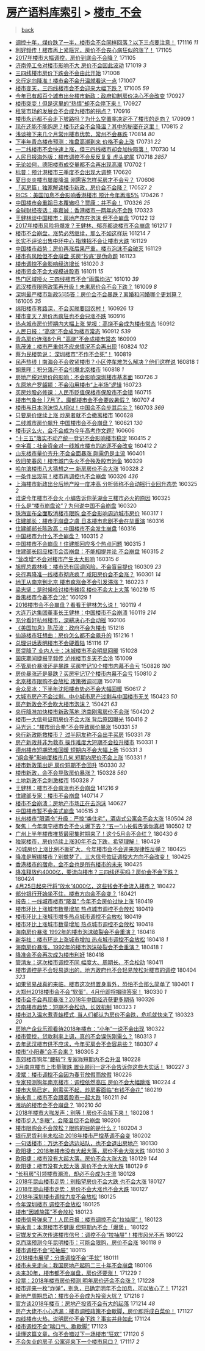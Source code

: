 [房产语料库索引](../../README.md)  > [楼市_不会](楼市_不会.md)
====
> [back](../README.md)

- [调控十年，煤价跌了一半，楼市会不会同样回落？以下三点要注意！](http://jkwz.applinzi.com/ittc/7036609981032432657.html#%E8%B0%83%E6%8E%A7%E5%8D%81%E5%B9%B4%EF%BC%8C%E7%85%A4%E4%BB%B7%E8%B7%8C%E4%BA%86%E4%B8%80%E5%8D%8A%EF%BC%8C%E6%A5%BC%E5%B8%82%E4%BC%9A%E4%B8%8D%E4%BC%9A%E5%90%8C%E6%A0%B7%E5%9B%9E%E8%90%BD%EF%BC%9F%E4%BB%A5%E4%B8%8B%E4%B8%89%E7%82%B9%E8%A6%81%E6%B3%A8%E6%84%8F%EF%BC%81) 171116 *11* 
- [利好频传！楼市再上紧箍咒，房价不会丧心病狂似的涨了！](http://jkwz.applinzi.com/ittc/7032458366675321872.html#%E5%88%A9%E5%A5%BD%E9%A2%91%E4%BC%A0%EF%BC%81%E6%A5%BC%E5%B8%82%E5%86%8D%E4%B8%8A%E7%B4%A7%E7%AE%8D%E5%92%92%EF%BC%8C%E6%88%BF%E4%BB%B7%E4%B8%8D%E4%BC%9A%E4%B8%A7%E5%BF%83%E7%97%85%E7%8B%82%E4%BC%BC%E7%9A%84%E6%B6%A8%E4%BA%86%EF%BC%81) 171105  
- [2017年楼市大幅调控，房价到底会不会降？](http://jkwz.applinzi.com/ittc/7032457540762338320.html#2017%E5%B9%B4%E6%A5%BC%E5%B8%82%E5%A4%A7%E5%B9%85%E8%B0%83%E6%8E%A7%EF%BC%8C%E6%88%BF%E4%BB%B7%E5%88%B0%E5%BA%95%E4%BC%9A%E4%B8%8D%E4%BC%9A%E9%99%8D%EF%BC%9F) 171105  
- [济南停工令对楼市影响不大 房价不会因此波动](http://jkwz.applinzi.com/ittc/7026075237119165456.html#%E6%B5%8E%E5%8D%97%E5%81%9C%E5%B7%A5%E4%BB%A4%E5%AF%B9%E6%A5%BC%E5%B8%82%E5%BD%B1%E5%93%8D%E4%B8%8D%E5%A4%A7+%E6%88%BF%E4%BB%B7%E4%B8%8D%E4%BC%9A%E5%9B%A0%E6%AD%A4%E6%B3%A2%E5%8A%A8) 171019 *3* 
- [三四线楼市房价下跌会不会由此开始](http://jkwz.applinzi.com/ittc/7022166084743070736.html#%E4%B8%89%E5%9B%9B%E7%BA%BF%E6%A5%BC%E5%B8%82%E6%88%BF%E4%BB%B7%E4%B8%8B%E8%B7%8C%E4%BC%9A%E4%B8%8D%E4%BC%9A%E7%94%B1%E6%AD%A4%E5%BC%80%E5%A7%8B) 171008  
- [央行定向降准！楼市会不会升温就看这一点](http://jkwz.applinzi.com/ittc/7021733060993877009.html#%E5%A4%AE%E8%A1%8C%E5%AE%9A%E5%90%91%E9%99%8D%E5%87%86%EF%BC%81%E6%A5%BC%E5%B8%82%E4%BC%9A%E4%B8%8D%E4%BC%9A%E5%8D%87%E6%B8%A9%E5%B0%B1%E7%9C%8B%E8%BF%99%E4%B8%80%E7%82%B9) 171007  
- [楼市变天，三四线楼市会不会迎来大幅下跌？](http://jkwz.applinzi.com/ittc/7020998494398186512.html#%E6%A5%BC%E5%B8%82%E5%8F%98%E5%A4%A9%EF%BC%8C%E4%B8%89%E5%9B%9B%E7%BA%BF%E6%A5%BC%E5%B8%82%E4%BC%9A%E4%B8%8D%E4%BC%9A%E8%BF%8E%E6%9D%A5%E5%A4%A7%E5%B9%85%E4%B8%8B%E8%B7%8C%EF%BC%9F) 171005 *59* 
- [今年已有超百个城市出台楼市新政：政府抑制房价决心不会改变](http://jkwz.applinzi.com/ittc/7017923640786682897.html#%E4%BB%8A%E5%B9%B4%E5%B7%B2%E6%9C%89%E8%B6%85%E7%99%BE%E4%B8%AA%E5%9F%8E%E5%B8%82%E5%87%BA%E5%8F%B0%E6%A5%BC%E5%B8%82%E6%96%B0%E6%94%BF%EF%BC%9A%E6%94%BF%E5%BA%9C%E6%8A%91%E5%88%B6%E6%88%BF%E4%BB%B7%E5%86%B3%E5%BF%83%E4%B8%8D%E4%BC%9A%E6%94%B9%E5%8F%98) 170927  
- [楼市突变！但是这里的“热情”却不会停下来！](http://jkwz.applinzi.com/ittc/7017903776957203473.html#%E6%A5%BC%E5%B8%82%E7%AA%81%E5%8F%98%EF%BC%81%E4%BD%86%E6%98%AF%E8%BF%99%E9%87%8C%E7%9A%84%E2%80%9C%E7%83%AD%E6%83%85%E2%80%9D%E5%8D%B4%E4%B8%8D%E4%BC%9A%E5%81%9C%E4%B8%8B%E6%9D%A5%EF%BC%81) 170927  
- [租赁市场的发展会不会成为楼市的拐点？](http://jkwz.applinzi.com/ittc/7013921341298967569.html#%E7%A7%9F%E8%B5%81%E5%B8%82%E5%9C%BA%E7%9A%84%E5%8F%91%E5%B1%95%E4%BC%9A%E4%B8%8D%E4%BC%9A%E6%88%90%E4%B8%BA%E6%A5%BC%E5%B8%82%E7%9A%84%E6%8B%90%E7%82%B9%EF%BC%9F) 170916  
- [楼市永远都不会走下坡路吗？为什么空置率决定不了楼市的走向？](http://jkwz.applinzi.com/ittc/7011210415013626897.html#%E6%A5%BC%E5%B8%82%E6%B0%B8%E8%BF%9C%E9%83%BD%E4%B8%8D%E4%BC%9A%E8%B5%B0%E4%B8%8B%E5%9D%A1%E8%B7%AF%E5%90%97%EF%BC%9F%E4%B8%BA%E4%BB%80%E4%B9%88%E7%A9%BA%E7%BD%AE%E7%8E%87%E5%86%B3%E5%AE%9A%E4%B8%8D%E4%BA%86%E6%A5%BC%E5%B8%82%E7%9A%84%E8%B5%B0%E5%90%91%EF%BC%9F) 170909 *1* 
- [现在还能不能购房？楼市还会不会降温？其中的秘密在这里！](http://jkwz.applinzi.com/ittc/7001990956134695952.html#%E7%8E%B0%E5%9C%A8%E8%BF%98%E8%83%BD%E4%B8%8D%E8%83%BD%E8%B4%AD%E6%88%BF%EF%BC%9F%E6%A5%BC%E5%B8%82%E8%BF%98%E4%BC%9A%E4%B8%8D%E4%BC%9A%E9%99%8D%E6%B8%A9%EF%BC%9F%E5%85%B6%E4%B8%AD%E7%9A%84%E7%A7%98%E5%AF%86%E5%9C%A8%E8%BF%99%E9%87%8C%EF%BC%81) 170815 *2* 
- [浅谈接下来几个月常州楼市优势，常州不会暴跌](http://jkwz.applinzi.com/ittc/7001696049557931025.html#%E6%B5%85%E8%B0%88%E6%8E%A5%E4%B8%8B%E6%9D%A5%E5%87%A0%E4%B8%AA%E6%9C%88%E5%B8%B8%E5%B7%9E%E6%A5%BC%E5%B8%82%E4%BC%98%E5%8A%BF%EF%BC%8C%E5%B8%B8%E5%B7%9E%E4%B8%8D%E4%BC%9A%E6%9A%B4%E8%B7%8C) 170814 *80* 
- [下半年青岛楼市预测：推盘高潮到来 价格不会上涨](http://jkwz.applinzi.com/ittc/6996494103632938001.html#%E4%B8%8B%E5%8D%8A%E5%B9%B4%E9%9D%92%E5%B2%9B%E6%A5%BC%E5%B8%82%E9%A2%84%E6%B5%8B%EF%BC%9A%E6%8E%A8%E7%9B%98%E9%AB%98%E6%BD%AE%E5%88%B0%E6%9D%A5+%E4%BB%B7%E6%A0%BC%E4%B8%8D%E4%BC%9A%E4%B8%8A%E6%B6%A8) 170731 *22* 
- [一二线楼市不会快速上涨，但三四线楼市却会加快陨落！](http://jkwz.applinzi.com/ittc/6996126133668807696.html#%E4%B8%80%E4%BA%8C%E7%BA%BF%E6%A5%BC%E5%B8%82%E4%B8%8D%E4%BC%9A%E5%BF%AB%E9%80%9F%E4%B8%8A%E6%B6%A8%EF%BC%8C%E4%BD%86%E4%B8%89%E5%9B%9B%E7%BA%BF%E6%A5%BC%E5%B8%82%E5%8D%B4%E4%BC%9A%E5%8A%A0%E5%BF%AB%E9%99%A8%E8%90%BD%EF%BC%81) 170730 *14* 
- [人民日报海外版：楼市调控不会反反复复 虎头蛇尾](http://jkwz.applinzi.com/ittc/6991535719645185040.html#%E4%BA%BA%E6%B0%91%E6%97%A5%E6%8A%A5%E6%B5%B7%E5%A4%96%E7%89%88%EF%BC%9A%E6%A5%BC%E5%B8%82%E8%B0%83%E6%8E%A7%E4%B8%8D%E4%BC%9A%E5%8F%8D%E5%8F%8D%E5%A4%8D%E5%A4%8D+%E8%99%8E%E5%A4%B4%E8%9B%87%E5%B0%BE) 170718 *2857* 
- [无论如何，德阳楼市成交量都不会再出现高潮](http://jkwz.applinzi.com/ittc/6985388728959632388.html#%E6%97%A0%E8%AE%BA%E5%A6%82%E4%BD%95%EF%BC%8C%E5%BE%B7%E9%98%B3%E6%A5%BC%E5%B8%82%E6%88%90%E4%BA%A4%E9%87%8F%E9%83%BD%E4%B8%8D%E4%BC%9A%E5%86%8D%E5%87%BA%E7%8E%B0%E9%AB%98%E6%BD%AE) 170702 *1* 
- [标普：预计港楼市三季度不会出现大调整](http://jkwz.applinzi.com/ittc/6981243055758640132.html#%E6%A0%87%E6%99%AE%EF%BC%9A%E9%A2%84%E8%AE%A1%E6%B8%AF%E6%A5%BC%E5%B8%82%E4%B8%89%E5%AD%A3%E5%BA%A6%E4%B8%8D%E4%BC%9A%E5%87%BA%E7%8E%B0%E5%A4%A7%E8%B0%83%E6%95%B4) 170620  
- [夏日炎炎楼市屡屡降温 刚需客怎样买房才不会亏？](http://jkwz.applinzi.com/ittc/6976087669598585861.html#%E5%A4%8F%E6%97%A5%E7%82%8E%E7%82%8E%E6%A5%BC%E5%B8%82%E5%B1%A1%E5%B1%A1%E9%99%8D%E6%B8%A9+%E5%88%9A%E9%9C%80%E5%AE%A2%E6%80%8E%E6%A0%B7%E4%B9%B0%E6%88%BF%E6%89%8D%E4%B8%8D%E4%BC%9A%E4%BA%8F%EF%BC%9F) 170606  
- [「买房篇」独家解读楼市新政，房价会不会降？](http://jkwz.applinzi.com/ittc/6972464397992592389.html#%E3%80%8C%E4%B9%B0%E6%88%BF%E7%AF%87%E3%80%8D%E7%8B%AC%E5%AE%B6%E8%A7%A3%E8%AF%BB%E6%A5%BC%E5%B8%82%E6%96%B0%E6%94%BF%EF%BC%8C%E6%88%BF%E4%BB%B7%E4%BC%9A%E4%B8%8D%E4%BC%9A%E9%99%8D%EF%BC%9F) 170527 *2* 
- [RICS：美国加息不会影响香港楼市 预计今年再涨5%](http://jkwz.applinzi.com/ittc/6960882352761865221.html#RICS%EF%BC%9A%E7%BE%8E%E5%9B%BD%E5%8A%A0%E6%81%AF%E4%B8%8D%E4%BC%9A%E5%BD%B1%E5%93%8D%E9%A6%99%E6%B8%AF%E6%A5%BC%E5%B8%82+%E9%A2%84%E8%AE%A1%E4%BB%8A%E5%B9%B4%E5%86%8D%E6%B6%A85%25) 170426 *1* 
- [中国楼市会重蹈日本覆辙吗？贾康：并不会！](http://jkwz.applinzi.com/ittc/6949369830477136901.html#%E4%B8%AD%E5%9B%BD%E6%A5%BC%E5%B8%82%E4%BC%9A%E9%87%8D%E8%B9%88%E6%97%A5%E6%9C%AC%E8%A6%86%E8%BE%99%E5%90%97%EF%BC%9F%E8%B4%BE%E5%BA%B7%EF%BC%9A%E5%B9%B6%E4%B8%8D%E4%BC%9A%EF%BC%81) 170326 *25* 
- [全球财经夜话：李嘉诚：香港楼市一两年内不会跌](http://jkwz.applinzi.com/ittc/6948281699002745861.html#%E5%85%A8%E7%90%83%E8%B4%A2%E7%BB%8F%E5%A4%9C%E8%AF%9D%EF%BC%9A%E6%9D%8E%E5%98%89%E8%AF%9A%EF%BC%9A%E9%A6%99%E6%B8%AF%E6%A5%BC%E5%B8%82%E4%B8%80%E4%B8%A4%E5%B9%B4%E5%86%85%E4%B8%8D%E4%BC%9A%E8%B7%8C) 170323  
- [王健林谈中国楼市：房地产存在泡沫 但不会崩盘](http://jkwz.applinzi.com/ittc/6925892450848867333.html#%E7%8E%8B%E5%81%A5%E6%9E%97%E8%B0%88%E4%B8%AD%E5%9B%BD%E6%A5%BC%E5%B8%82%EF%BC%9A%E6%88%BF%E5%9C%B0%E4%BA%A7%E5%AD%98%E5%9C%A8%E6%B3%A1%E6%B2%AB+%E4%BD%86%E4%B8%8D%E4%BC%9A%E5%B4%A9%E7%9B%98) 170122 *13* 
- [2017年楼市风险将爆发？王健林、郁亮都说楼市不会崩盘](http://jkwz.applinzi.com/ittc/6912353003264017413.html#2017%E5%B9%B4%E6%A5%BC%E5%B8%82%E9%A3%8E%E9%99%A9%E5%B0%86%E7%88%86%E5%8F%91%EF%BC%9F%E7%8E%8B%E5%81%A5%E6%9E%97%E3%80%81%E9%83%81%E4%BA%AE%E9%83%BD%E8%AF%B4%E6%A5%BC%E5%B8%82%E4%B8%8D%E4%BC%9A%E5%B4%A9%E7%9B%98) 161217 *1* 
- [楼市不会崩盘，涨势必然继续，那么不如这样玩](http://jkwz.applinzi.com/ittc/6911631022348567556.html#%E6%A5%BC%E5%B8%82%E4%B8%8D%E4%BC%9A%E5%B4%A9%E7%9B%98%EF%BC%8C%E6%B6%A8%E5%8A%BF%E5%BF%85%E7%84%B6%E7%BB%A7%E7%BB%AD%EF%BC%8C%E9%82%A3%E4%B9%88%E4%B8%8D%E5%A6%82%E8%BF%99%E6%A0%B7%E7%8E%A9) 161214 *7* 
- [长实不评论出售中环中心 指辣招不会让楼市大跌](http://jkwz.applinzi.com/ittc/6905956928798065669.html#%E9%95%BF%E5%AE%9E%E4%B8%8D%E8%AF%84%E8%AE%BA%E5%87%BA%E5%94%AE%E4%B8%AD%E7%8E%AF%E4%B8%AD%E5%BF%83+%E6%8C%87%E8%BE%A3%E6%8B%9B%E4%B8%8D%E4%BC%9A%E8%AE%A9%E6%A5%BC%E5%B8%82%E5%A4%A7%E8%B7%8C) 161129  
- [中国楼市趋势：房价再涨后果严重，楼市泡沫不会破灭](http://jkwz.applinzi.com/ittc/6905843589837227013.html#%E4%B8%AD%E5%9B%BD%E6%A5%BC%E5%B8%82%E8%B6%8B%E5%8A%BF%EF%BC%9A%E6%88%BF%E4%BB%B7%E5%86%8D%E6%B6%A8%E5%90%8E%E6%9E%9C%E4%B8%A5%E9%87%8D%EF%BC%8C%E6%A5%BC%E5%B8%82%E6%B3%A1%E6%B2%AB%E4%B8%8D%E4%BC%9A%E7%A0%B4%E7%81%AD) 161129  
- [楼市有风险但不会崩盘 买房“抄底”是伪命题](http://jkwz.applinzi.com/ittc/6903611371844797444.html#%E6%A5%BC%E5%B8%82%E6%9C%89%E9%A3%8E%E9%99%A9%E4%BD%86%E4%B8%8D%E4%BC%9A%E5%B4%A9%E7%9B%98+%E4%B9%B0%E6%88%BF%E2%80%9C%E6%8A%84%E5%BA%95%E2%80%9D%E6%98%AF%E4%BC%AA%E5%91%BD%E9%A2%98) 161123  
- [楼市调控不会影响经济增长](http://jkwz.applinzi.com/ittc/6890971153815831556.html#%E6%A5%BC%E5%B8%82%E8%B0%83%E6%8E%A7%E4%B8%8D%E4%BC%9A%E5%BD%B1%E5%93%8D%E7%BB%8F%E6%B5%8E%E5%A2%9E%E9%95%BF) 161020 *3* 
- [楼市资金不会大规模进股市](http://jkwz.applinzi.com/ittc/6887712026251494405.html#%E6%A5%BC%E5%B8%82%E8%B5%84%E9%87%91%E4%B8%8D%E4%BC%9A%E5%A4%A7%E8%A7%84%E6%A8%A1%E8%BF%9B%E8%82%A1%E5%B8%82) 161011 *15* 
- [热门区域哑火 三四线楼市不会“雨露均沾”](http://jkwz.applinzi.com/ittc/6887176651481285636.html#%E7%83%AD%E9%97%A8%E5%8C%BA%E5%9F%9F%E5%93%91%E7%81%AB+%E4%B8%89%E5%9B%9B%E7%BA%BF%E6%A5%BC%E5%B8%82%E4%B8%8D%E4%BC%9A%E2%80%9C%E9%9B%A8%E9%9C%B2%E5%9D%87%E6%B2%BE%E2%80%9D) 161010 *39* 
- [武汉楼市限购政策再升级！未来房价会不会下跌？](http://jkwz.applinzi.com/ittc/6886895900835709956.html#%E6%AD%A6%E6%B1%89%E6%A5%BC%E5%B8%82%E9%99%90%E8%B4%AD%E6%94%BF%E7%AD%96%E5%86%8D%E5%8D%87%E7%BA%A7%EF%BC%81%E6%9C%AA%E6%9D%A5%E6%88%BF%E4%BB%B7%E4%BC%9A%E4%B8%8D%E4%BC%9A%E4%B8%8B%E8%B7%8C%EF%BC%9F) 161009 *8* 
- [深圳最严楼市新政5问5答：房价会不会暴跌？离婚和闪婚哪个更划算？](http://jkwz.applinzi.com/ittc/6885614686640276485.html#%E6%B7%B1%E5%9C%B3%E6%9C%80%E4%B8%A5%E6%A5%BC%E5%B8%82%E6%96%B0%E6%94%BF5%E9%97%AE5%E7%AD%94%EF%BC%9A%E6%88%BF%E4%BB%B7%E4%BC%9A%E4%B8%8D%E4%BC%9A%E6%9A%B4%E8%B7%8C%EF%BC%9F%E7%A6%BB%E5%A9%9A%E5%92%8C%E9%97%AA%E5%A9%9A%E5%93%AA%E4%B8%AA%E6%9B%B4%E5%88%92%E7%AE%97%EF%BC%9F) 161005 *35* 
- [绵阳楼市套路深，不会买就要回农村！](http://jkwz.applinzi.com/ittc/6882114657694778372.html#%E7%BB%B5%E9%98%B3%E6%A5%BC%E5%B8%82%E5%A5%97%E8%B7%AF%E6%B7%B1%EF%BC%8C%E4%B8%8D%E4%BC%9A%E4%B9%B0%E5%B0%B1%E8%A6%81%E5%9B%9E%E5%86%9C%E6%9D%91%EF%BC%81) 160926 *13* 
- [楼市变天？房价再疯狂也不会只涨不跌](http://jkwz.applinzi.com/ittc/6878486452605813765.html#%E6%A5%BC%E5%B8%82%E5%8F%98%E5%A4%A9%EF%BC%9F%E6%88%BF%E4%BB%B7%E5%86%8D%E7%96%AF%E7%8B%82%E4%B9%9F%E4%B8%8D%E4%BC%9A%E5%8F%AA%E6%B6%A8%E4%B8%8D%E8%B7%8C) 160916  
- [热点城市房价短期内大幅上涨 党报：高烧不会成为楼市常态](http://jkwz.applinzi.com/ittc/6876885820211987460.html#%E7%83%AD%E7%82%B9%E5%9F%8E%E5%B8%82%E6%88%BF%E4%BB%B7%E7%9F%AD%E6%9C%9F%E5%86%85%E5%A4%A7%E5%B9%85%E4%B8%8A%E6%B6%A8+%E5%85%9A%E6%8A%A5%EF%BC%9A%E9%AB%98%E7%83%A7%E4%B8%8D%E4%BC%9A%E6%88%90%E4%B8%BA%E6%A5%BC%E5%B8%82%E5%B8%B8%E6%80%81) 160912  
- [人民日报：“高烧”不会成为楼市常态](http://jkwz.applinzi.com/ittc/6876877715436733444.html#%E4%BA%BA%E6%B0%91%E6%97%A5%E6%8A%A5%EF%BC%9A%E2%80%9C%E9%AB%98%E7%83%A7%E2%80%9D%E4%B8%8D%E4%BC%9A%E6%88%90%E4%B8%BA%E6%A5%BC%E5%B8%82%E5%B8%B8%E6%80%81) 160912 *539* 
- [青岛房价连涨8个月 &quot;高烧&quot;不会成楼市常态](http://jkwz.applinzi.com/ittc/6875780658647008261.html#%E9%9D%92%E5%B2%9B%E6%88%BF%E4%BB%B7%E8%BF%9E%E6%B6%A88%E4%B8%AA%E6%9C%88+%26quot%3B%E9%AB%98%E7%83%A7%26quot%3B%E4%B8%8D%E4%BC%9A%E6%88%90%E6%A5%BC%E5%B8%82%E5%B8%B8%E6%80%81) 160909  
- [陈茂波：楼市严重供不应求情况不会再出现](http://jkwz.applinzi.com/ittc/6869887842729329669.html#%E9%99%88%E8%8C%82%E6%B3%A2%EF%BC%9A%E6%A5%BC%E5%B8%82%E4%B8%A5%E9%87%8D%E4%BE%9B%E4%B8%8D%E5%BA%94%E6%B1%82%E6%83%85%E5%86%B5%E4%B8%8D%E4%BC%9A%E5%86%8D%E5%87%BA%E7%8E%B0) 160824 *102* 
- [蔡为民楼势说： 深圳楼市“不作不会死”！](http://jkwz.applinzi.com/ittc/6868015106159543300.html#%E8%94%A1%E4%B8%BA%E6%B0%91%E6%A5%BC%E5%8A%BF%E8%AF%B4%EF%BC%9A+%E6%B7%B1%E5%9C%B3%E6%A5%BC%E5%B8%82%E2%80%9C%E4%B8%8D%E4%BD%9C%E4%B8%8D%E4%BC%9A%E6%AD%BB%E2%80%9D%EF%BC%81) 160819  
- [民声热线丨南海会不会收紧楼市？小区停车难怎么解决？他们这样说](http://jkwz.applinzi.com/ittc/6867759381030110213.html#%E6%B0%91%E5%A3%B0%E7%83%AD%E7%BA%BF%E4%B8%A8%E5%8D%97%E6%B5%B7%E4%BC%9A%E4%B8%8D%E4%BC%9A%E6%94%B6%E7%B4%A7%E6%A5%BC%E5%B8%82%EF%BC%9F%E5%B0%8F%E5%8C%BA%E5%81%9C%E8%BD%A6%E9%9A%BE%E6%80%8E%E4%B9%88%E8%A7%A3%E5%86%B3%EF%BC%9F%E4%BB%96%E4%BB%AC%E8%BF%99%E6%A0%B7%E8%AF%B4) 160818 *1* 
- [胡景晖：积分落户不会引爆北京楼市](http://jkwz.applinzi.com/ittc/6867662292627489797.html#%E8%83%A1%E6%99%AF%E6%99%96%EF%BC%9A%E7%A7%AF%E5%88%86%E8%90%BD%E6%88%B7%E4%B8%8D%E4%BC%9A%E5%BC%95%E7%88%86%E5%8C%97%E4%BA%AC%E6%A5%BC%E5%B8%82) 160818 *1* 
- [房地产税对房价的影响：不会影响深圳楼市基本面](http://jkwz.applinzi.com/ittc/6859083365097145348.html#%E6%88%BF%E5%9C%B0%E4%BA%A7%E7%A8%8E%E5%AF%B9%E6%88%BF%E4%BB%B7%E7%9A%84%E5%BD%B1%E5%93%8D%EF%BC%9A%E4%B8%8D%E4%BC%9A%E5%BD%B1%E5%93%8D%E6%B7%B1%E5%9C%B3%E6%A5%BC%E5%B8%82%E5%9F%BA%E6%9C%AC%E9%9D%A2) 160726 *3* 
- [东原地产罗韶颖：不会沿用楼市“上半场”逻辑](http://jkwz.applinzi.com/ittc/6857982812434727940.html#%E4%B8%9C%E5%8E%9F%E5%9C%B0%E4%BA%A7%E7%BD%97%E9%9F%B6%E9%A2%96%EF%BC%9A%E4%B8%8D%E4%BC%9A%E6%B2%BF%E7%94%A8%E6%A5%BC%E5%B8%82%E2%80%9C%E4%B8%8A%E5%8D%8A%E5%9C%BA%E2%80%9D%E9%80%BB%E8%BE%91) 160723  
- [买房炒股必修课：人民币贬值保楼市保股市不会错](http://jkwz.applinzi.com/ittc/6855102661761958917.html#%E4%B9%B0%E6%88%BF%E7%82%92%E8%82%A1%E5%BF%85%E4%BF%AE%E8%AF%BE%EF%BC%9A%E4%BA%BA%E6%B0%91%E5%B8%81%E8%B4%AC%E5%80%BC%E4%BF%9D%E6%A5%BC%E5%B8%82%E4%BF%9D%E8%82%A1%E5%B8%82%E4%B8%8D%E4%BC%9A%E9%94%99) 160715  
- [楼市气象台 | 7月了，魔都楼市会不会要放暑假？](http://jkwz.applinzi.com/ittc/6852254927119975428.html#%E6%A5%BC%E5%B8%82%E6%B0%94%E8%B1%A1%E5%8F%B0+%7C+7%E6%9C%88%E4%BA%86%EF%BC%8C%E9%AD%94%E9%83%BD%E6%A5%BC%E5%B8%82%E4%BC%9A%E4%B8%8D%E4%BC%9A%E8%A6%81%E6%94%BE%E6%9A%91%E5%81%87%EF%BC%9F) 160707 *4* 
- [楼市与日本泡沫惊人相似！中国会不会步其后尘？](http://jkwz.applinzi.com/ittc/6850654455980360708.html#%E6%A5%BC%E5%B8%82%E4%B8%8E%E6%97%A5%E6%9C%AC%E6%B3%A1%E6%B2%AB%E6%83%8A%E4%BA%BA%E7%9B%B8%E4%BC%BC%EF%BC%81%E4%B8%AD%E5%9B%BD%E4%BC%9A%E4%B8%8D%E4%BC%9A%E6%AD%A5%E5%85%B6%E5%90%8E%E5%B0%98%EF%BC%9F) 160703 *369* 
- [只要房价继续上涨 炒房者就不会撤离楼市](http://jkwz.applinzi.com/ittc/6848568845182436356.html#%E5%8F%AA%E8%A6%81%E6%88%BF%E4%BB%B7%E7%BB%A7%E7%BB%AD%E4%B8%8A%E6%B6%A8+%E7%82%92%E6%88%BF%E8%80%85%E5%B0%B1%E4%B8%8D%E4%BC%9A%E6%92%A4%E7%A6%BB%E6%A5%BC%E5%B8%82) 160628  
- [二线城市房价飙升 中国楼市会不会崩盘？](http://jkwz.applinzi.com/ittc/6846303520265077765.html#%E4%BA%8C%E7%BA%BF%E5%9F%8E%E5%B8%82%E6%88%BF%E4%BB%B7%E9%A3%99%E5%8D%87+%E4%B8%AD%E5%9B%BD%E6%A5%BC%E5%B8%82%E4%BC%9A%E4%B8%8D%E4%BC%9A%E5%B4%A9%E7%9B%98%EF%BC%9F) 160621 *130* 
- [楼市这么火，会不会成为今年高考作文题?](http://jkwz.applinzi.com/ittc/6840702233095963652.html#%E6%A5%BC%E5%B8%82%E8%BF%99%E4%B9%88%E7%81%AB%EF%BC%8C%E4%BC%9A%E4%B8%8D%E4%BC%9A%E6%88%90%E4%B8%BA%E4%BB%8A%E5%B9%B4%E9%AB%98%E8%80%83%E4%BD%9C%E6%96%87%E9%A2%98%3F) 160606  
- [“十三五”落实不动产统一登记不会影响楼市稳定](http://jkwz.applinzi.com/ittc/6821347332591191045.html#%E2%80%9C%E5%8D%81%E4%B8%89%E4%BA%94%E2%80%9D%E8%90%BD%E5%AE%9E%E4%B8%8D%E5%8A%A8%E4%BA%A7%E7%BB%9F%E4%B8%80%E7%99%BB%E8%AE%B0%E4%B8%8D%E4%BC%9A%E5%BD%B1%E5%93%8D%E6%A5%BC%E5%B8%82%E7%A8%B3%E5%AE%9A) 160415 *2* 
- [李宇嘉：社会资金对一线城市楼市的追逐不会改变](http://jkwz.applinzi.com/ittc/6820094408221262853.html#%E6%9D%8E%E5%AE%87%E5%98%89%EF%BC%9A%E7%A4%BE%E4%BC%9A%E8%B5%84%E9%87%91%E5%AF%B9%E4%B8%80%E7%BA%BF%E5%9F%8E%E5%B8%82%E6%A5%BC%E5%B8%82%E7%9A%84%E8%BF%BD%E9%80%90%E4%B8%8D%E4%BC%9A%E6%94%B9%E5%8F%98) 160412 *2* 
- [山东楼市量价齐升:不会全面暴涨 刚需仍是主流](http://jkwz.applinzi.com/ittc/6816118118921290757.html#%E5%B1%B1%E4%B8%9C%E6%A5%BC%E5%B8%82%E9%87%8F%E4%BB%B7%E9%BD%90%E5%8D%87%3A%E4%B8%8D%E4%BC%9A%E5%85%A8%E9%9D%A2%E6%9A%B4%E6%B6%A8+%E5%88%9A%E9%9C%80%E4%BB%8D%E6%98%AF%E4%B8%BB%E6%B5%81) 160401  
- [依旧笑春风！楼市城门失火不会殃及股市池鱼](http://jkwz.applinzi.com/ittc/6814918973321643013.html#%E4%BE%9D%E6%97%A7%E7%AC%91%E6%98%A5%E9%A3%8E%EF%BC%81%E6%A5%BC%E5%B8%82%E5%9F%8E%E9%97%A8%E5%A4%B1%E7%81%AB%E4%B8%8D%E4%BC%9A%E6%AE%83%E5%8F%8A%E8%82%A1%E5%B8%82%E6%B1%A0%E9%B1%BC) 160329  
- [哈尔滨楼市八大猜想之一 新房房价不会大涨](http://jkwz.applinzi.com/ittc/6814776033060324356.html#%E5%93%88%E5%B0%94%E6%BB%A8%E6%A5%BC%E5%B8%82%E5%85%AB%E5%A4%A7%E7%8C%9C%E6%83%B3%E4%B9%8B%E4%B8%80+%E6%96%B0%E6%88%BF%E6%88%BF%E4%BB%B7%E4%B8%8D%E4%BC%9A%E5%A4%A7%E6%B6%A8) 160328 *2* 
- [一条件出现前！楼市再调控也不会崩盘](http://jkwz.applinzi.com/ittc/6813802486242477061.html#%E4%B8%80%E6%9D%A1%E4%BB%B6%E5%87%BA%E7%8E%B0%E5%89%8D%EF%BC%81%E6%A5%BC%E5%B8%82%E5%86%8D%E8%B0%83%E6%8E%A7%E4%B9%9F%E4%B8%8D%E4%BC%9A%E5%B4%A9%E7%9B%98) 160326 *436* 
- [上海楼市新政出台后地产股一度冲高 分析师称不会动摇行业回升态势](http://jkwz.applinzi.com/ittc/6813475864444404740.html#%E4%B8%8A%E6%B5%B7%E6%A5%BC%E5%B8%82%E6%96%B0%E6%94%BF%E5%87%BA%E5%8F%B0%E5%90%8E%E5%9C%B0%E4%BA%A7%E8%82%A1%E4%B8%80%E5%BA%A6%E5%86%B2%E9%AB%98+%E5%88%86%E6%9E%90%E5%B8%88%E7%A7%B0%E4%B8%8D%E4%BC%9A%E5%8A%A8%E6%91%87%E8%A1%8C%E4%B8%9A%E5%9B%9E%E5%8D%87%E6%80%81%E5%8A%BF) 160325 *2* 
- [谁说今年楼市不会火 小编告诉你芜湖金三楼市必火的原因](http://jkwz.applinzi.com/ittc/6813442884594304005.html#%E8%B0%81%E8%AF%B4%E4%BB%8A%E5%B9%B4%E6%A5%BC%E5%B8%82%E4%B8%8D%E4%BC%9A%E7%81%AB+%E5%B0%8F%E7%BC%96%E5%91%8A%E8%AF%89%E4%BD%A0%E8%8A%9C%E6%B9%96%E9%87%91%E4%B8%89%E6%A5%BC%E5%B8%82%E5%BF%85%E7%81%AB%E7%9A%84%E5%8E%9F%E5%9B%A0) 160325  
- [什么是“楼市崩盘论”？为何说中国不会崩盘](http://jkwz.applinzi.com/ittc/6811770381643809797.html#%E4%BB%80%E4%B9%88%E6%98%AF%E2%80%9C%E6%A5%BC%E5%B8%82%E5%B4%A9%E7%9B%98%E8%AE%BA%E2%80%9D%EF%BC%9F%E4%B8%BA%E4%BD%95%E8%AF%B4%E4%B8%AD%E5%9B%BD%E4%B8%8D%E4%BC%9A%E5%B4%A9%E7%9B%98) 160320  
- [珠海宣布全面取消楼市限购 会不会影响周边城市房价](http://jkwz.applinzi.com/ittc/6810481416903066629.html#%E7%8F%A0%E6%B5%B7%E5%AE%A3%E5%B8%83%E5%85%A8%E9%9D%A2%E5%8F%96%E6%B6%88%E6%A5%BC%E5%B8%82%E9%99%90%E8%B4%AD+%E4%BC%9A%E4%B8%8D%E4%BC%9A%E5%BD%B1%E5%93%8D%E5%91%A8%E8%BE%B9%E5%9F%8E%E5%B8%82%E6%88%BF%E4%BB%B7) 160317 *1* 
- [住建部长：楼市无崩盘之虞 日本楼市悲剧不会在华重演](http://jkwz.applinzi.com/ittc/6810117599245370372.html#%E4%BD%8F%E5%BB%BA%E9%83%A8%E9%95%BF%EF%BC%9A%E6%A5%BC%E5%B8%82%E6%97%A0%E5%B4%A9%E7%9B%98%E4%B9%8B%E8%99%9E+%E6%97%A5%E6%9C%AC%E6%A5%BC%E5%B8%82%E6%82%B2%E5%89%A7%E4%B8%8D%E4%BC%9A%E5%9C%A8%E5%8D%8E%E9%87%8D%E6%BC%94) 160316  
- [住建部部长陈政高：中国楼市不会发生崩盘](http://jkwz.applinzi.com/ittc/6810060297565897733.html#%E4%BD%8F%E5%BB%BA%E9%83%A8%E9%83%A8%E9%95%BF%E9%99%88%E6%94%BF%E9%AB%98%EF%BC%9A%E4%B8%AD%E5%9B%BD%E6%A5%BC%E5%B8%82%E4%B8%8D%E4%BC%9A%E5%8F%91%E7%94%9F%E5%B4%A9%E7%9B%98) 160316  
- [中国楼市为什么不会崩盘？](http://jkwz.applinzi.com/ittc/6809901508103504901.html#%E4%B8%AD%E5%9B%BD%E6%A5%BC%E5%B8%82%E4%B8%BA%E4%BB%80%E4%B9%88%E4%B8%8D%E4%BC%9A%E5%B4%A9%E7%9B%98%EF%BC%9F) 160315 *2* 
- [中国楼市不会崩盘！住建部回应多个热点问题](http://jkwz.applinzi.com/ittc/6809797705559704581.html#%E4%B8%AD%E5%9B%BD%E6%A5%BC%E5%B8%82%E4%B8%8D%E4%BC%9A%E5%B4%A9%E7%9B%98%EF%BC%81%E4%BD%8F%E5%BB%BA%E9%83%A8%E5%9B%9E%E5%BA%94%E5%A4%9A%E4%B8%AA%E7%83%AD%E7%82%B9%E9%97%AE%E9%A2%98) 160315 *1* 
- [住建部长回应楼市会否崩盘：不能相提并论 不会崩盘](http://jkwz.applinzi.com/ittc/6809755530046211077.html#%E4%BD%8F%E5%BB%BA%E9%83%A8%E9%95%BF%E5%9B%9E%E5%BA%94%E6%A5%BC%E5%B8%82%E4%BC%9A%E5%90%A6%E5%B4%A9%E7%9B%98%EF%BC%9A%E4%B8%8D%E8%83%BD%E7%9B%B8%E6%8F%90%E5%B9%B6%E8%AE%BA+%E4%B8%8D%E4%BC%9A%E5%B4%A9%E7%9B%98) 160315 *2* 
- [“营改增”不会对楼市产生太大影响](http://jkwz.applinzi.com/ittc/6809739658476913668.html#%E2%80%9C%E8%90%A5%E6%94%B9%E5%A2%9E%E2%80%9D%E4%B8%8D%E4%BC%9A%E5%AF%B9%E6%A5%BC%E5%B8%82%E4%BA%A7%E7%94%9F%E5%A4%AA%E5%A4%A7%E5%BD%B1%E5%93%8D) 160315 *6* 
- [旭辉总裁林峰：楼市恐有回调风险，不会盲目提价](http://jkwz.applinzi.com/ittc/6807692256190399492.html#%E6%97%AD%E8%BE%89%E6%80%BB%E8%A3%81%E6%9E%97%E5%B3%B0%EF%BC%9A%E6%A5%BC%E5%B8%82%E6%81%90%E6%9C%89%E5%9B%9E%E8%B0%83%E9%A3%8E%E9%99%A9%EF%BC%8C%E4%B8%8D%E4%BC%9A%E7%9B%B2%E7%9B%AE%E6%8F%90%E4%BB%B7) 160309 *23* 
- [央行再降准一线楼市彻底疯了 咸阳房价会不会涨？](http://jkwz.applinzi.com/ittc/6804595228224783365.html#%E5%A4%AE%E8%A1%8C%E5%86%8D%E9%99%8D%E5%87%86%E4%B8%80%E7%BA%BF%E6%A5%BC%E5%B8%82%E5%BD%BB%E5%BA%95%E7%96%AF%E4%BA%86+%E5%92%B8%E9%98%B3%E6%88%BF%E4%BB%B7%E4%BC%9A%E4%B8%8D%E4%BC%9A%E6%B6%A8%EF%BC%9F) 160301 *14* 
- [地王从南京到北京 楼市疯涨会不会引发滞涨？](http://jkwz.applinzi.com/ittc/6802137565868065796.html#%E5%9C%B0%E7%8E%8B%E4%BB%8E%E5%8D%97%E4%BA%AC%E5%88%B0%E5%8C%97%E4%BA%AC+%E6%A5%BC%E5%B8%82%E7%96%AF%E6%B6%A8%E4%BC%9A%E4%B8%8D%E4%BC%9A%E5%BC%95%E5%8F%91%E6%BB%9E%E6%B6%A8%EF%BC%9F) 160223 *1* 
- [梁志坚：是时候检讨楼市辣招 楼价不会大上大落](http://jkwz.applinzi.com/ittc/6800629047377789956.html#%E6%A2%81%E5%BF%97%E5%9D%9A%EF%BC%9A%E6%98%AF%E6%97%B6%E5%80%99%E6%A3%80%E8%AE%A8%E6%A5%BC%E5%B8%82%E8%BE%A3%E6%8B%9B+%E6%A5%BC%E4%BB%B7%E4%B8%8D%E4%BC%9A%E5%A4%A7%E4%B8%8A%E5%A4%A7%E8%90%BD) 160219 *15* 
- [番禺楼市今春不会“冷”](http://jkwz.applinzi.com/ittc/6792606454716564485.html#%E7%95%AA%E7%A6%BA%E6%A5%BC%E5%B8%82%E4%BB%8A%E6%98%A5%E4%B8%8D%E4%BC%9A%E2%80%9C%E5%86%B7%E2%80%9D) 160129 *1* 
- [2016楼市会不会崩盘？看看王健林怎么说！](http://jkwz.applinzi.com/ittc/6789078643674448900.html#2016%E6%A5%BC%E5%B8%82%E4%BC%9A%E4%B8%8D%E4%BC%9A%E5%B4%A9%E7%9B%98%EF%BC%9F%E7%9C%8B%E7%9C%8B%E7%8E%8B%E5%81%A5%E6%9E%97%E6%80%8E%E4%B9%88%E8%AF%B4%EF%BC%81) 160119 *4* 
- [大连万达集团董事长王健林：中国楼市不会崩溃](http://jkwz.applinzi.com/ittc/6788938747286651908.html#%E5%A4%A7%E8%BF%9E%E4%B8%87%E8%BE%BE%E9%9B%86%E5%9B%A2%E8%91%A3%E4%BA%8B%E9%95%BF%E7%8E%8B%E5%81%A5%E6%9E%97%EF%BC%9A%E4%B8%AD%E5%9B%BD%E6%A5%BC%E5%B8%82%E4%B8%8D%E4%BC%9A%E5%B4%A9%E6%BA%83) 160119 *214* 
- [充分看好杭州楼市，深耕决心不会动摇](http://jkwz.applinzi.com/ittc/6784132431624012805.html#%E5%85%85%E5%88%86%E7%9C%8B%E5%A5%BD%E6%9D%AD%E5%B7%9E%E6%A5%BC%E5%B8%82%EF%BC%8C%E6%B7%B1%E8%80%95%E5%86%B3%E5%BF%83%E4%B8%8D%E4%BC%9A%E5%8A%A8%E6%91%87) 160106  
- [《美国加息》陈茂波：政府不会为楼市](http://jkwz.applinzi.com/ittc/6777232470470820869.html#%E3%80%8A%E7%BE%8E%E5%9B%BD%E5%8A%A0%E6%81%AF%E3%80%8B%E9%99%88%E8%8C%82%E6%B3%A2%EF%BC%9A%E6%94%BF%E5%BA%9C%E4%B8%8D%E4%BC%9A%E4%B8%BA%E6%A5%BC%E5%B8%82) 151218  
- [仙游楼市狂想曲：房价怎么都不会飙升的](http://jkwz.applinzi.com/ittc/6776370387273384965.html#%E4%BB%99%E6%B8%B8%E6%A5%BC%E5%B8%82%E7%8B%82%E6%83%B3%E6%9B%B2%EF%BC%9A%E6%88%BF%E4%BB%B7%E6%80%8E%E4%B9%88%E9%83%BD%E4%B8%8D%E4%BC%9A%E9%A3%99%E5%8D%87%E7%9A%84) 151216 *1* 
- [总理讲话表明楼市不会硬着陆](http://jkwz.applinzi.com/ittc/6765246510304592900.html#%E6%80%BB%E7%90%86%E8%AE%B2%E8%AF%9D%E8%A1%A8%E6%98%8E%E6%A5%BC%E5%B8%82%E4%B8%8D%E4%BC%9A%E7%A1%AC%E7%9D%80%E9%99%86) 151116 *17* 
- [房贷降了 业内人士：冰城楼市不会明显回暖](http://jkwz.applinzi.com/ittc/6758295739821294597.html#%E6%88%BF%E8%B4%B7%E9%99%8D%E4%BA%86+%E4%B8%9A%E5%86%85%E4%BA%BA%E5%A3%AB%EF%BC%9A%E5%86%B0%E5%9F%8E%E6%A5%BC%E5%B8%82%E4%B8%8D%E4%BC%9A%E6%98%8E%E6%98%BE%E5%9B%9E%E6%9A%96) 151028  
- [国庆期间捷报平频传 泸州楼市冬天不会冷](http://jkwz.applinzi.com/ittc/6751200853279310853.html#%E5%9B%BD%E5%BA%86%E6%9C%9F%E9%97%B4%E6%8D%B7%E6%8A%A5%E5%B9%B3%E9%A2%91%E4%BC%A0+%E6%B3%B8%E5%B7%9E%E6%A5%BC%E5%B8%82%E5%86%AC%E5%A4%A9%E4%B8%8D%E4%BC%9A%E5%86%B7) 151009  
- [不管房价暴涨还是暴跌 买房牢记10个楼市内幕不会亏](http://jkwz.applinzi.com/ittc/6734913439644795908.html#%E4%B8%8D%E7%AE%A1%E6%88%BF%E4%BB%B7%E6%9A%B4%E6%B6%A8%E8%BF%98%E6%98%AF%E6%9A%B4%E8%B7%8C+%E4%B9%B0%E6%88%BF%E7%89%A2%E8%AE%B010%E4%B8%AA%E6%A5%BC%E5%B8%82%E5%86%85%E5%B9%95%E4%B8%8D%E4%BC%9A%E4%BA%8F) 150826 *190* 
- [房价暴涨还是暴跌？买房牢记17个楼市内幕不会亏](http://jkwz.applinzi.com/ittc/547650615621602797.html#%E6%88%BF%E4%BB%B7%E6%9A%B4%E6%B6%A8%E8%BF%98%E6%98%AF%E6%9A%B4%E8%B7%8C%EF%BC%9F%E4%B9%B0%E6%88%BF%E7%89%A2%E8%AE%B017%E4%B8%AA%E6%A5%BC%E5%B8%82%E5%86%85%E5%B9%95%E4%B8%8D%E4%BC%9A%E4%BA%8F) 150810 *2* 
- [北京楼市限购不会放松 政策微调可期](http://jkwz.applinzi.com/ittc/547650611422315540.html#%E5%8C%97%E4%BA%AC%E6%A5%BC%E5%B8%82%E9%99%90%E8%B4%AD%E4%B8%8D%E4%BC%9A%E6%94%BE%E6%9D%BE+%E6%94%BF%E7%AD%96%E5%BE%AE%E8%B0%83%E5%8F%AF%E6%9C%9F) 150718  
- [合众吴冰：下半年沈阳楼市势必不会大幅回暖](http://jkwz.applinzi.com/ittc/547650611419663183.html#%E5%90%88%E4%BC%97%E5%90%B4%E5%86%B0%EF%BC%9A%E4%B8%8B%E5%8D%8A%E5%B9%B4%E6%B2%88%E9%98%B3%E6%A5%BC%E5%B8%82%E5%8A%BF%E5%BF%85%E4%B8%8D%E4%BC%9A%E5%A4%A7%E5%B9%85%E5%9B%9E%E6%9A%96) 150617 *2* 
- [大城市房产不会过剩，中小城市房产过剩与中国楼市无关](http://jkwz.applinzi.com/ittc/547650611407285504.html#%E5%A4%A7%E5%9F%8E%E5%B8%82%E6%88%BF%E4%BA%A7%E4%B8%8D%E4%BC%9A%E8%BF%87%E5%89%A9%EF%BC%8C%E4%B8%AD%E5%B0%8F%E5%9F%8E%E5%B8%82%E6%88%BF%E4%BA%A7%E8%BF%87%E5%89%A9%E4%B8%8E%E4%B8%AD%E5%9B%BD%E6%A5%BC%E5%B8%82%E6%97%A0%E5%85%B3) 150423 *50* 
- [房产新政会不会吹大楼市泡沫？](http://jkwz.applinzi.com/ittc/547650611405799830.html#%E6%88%BF%E4%BA%A7%E6%96%B0%E6%94%BF%E4%BC%9A%E4%B8%8D%E4%BC%9A%E5%90%B9%E5%A4%A7%E6%A5%BC%E5%B8%82%E6%B3%A1%E6%B2%AB%EF%BC%9F) 150421 *63* 
- [央行降准加快楼市新政落地 济南刚需房价不会涨](http://jkwz.applinzi.com/ittc/547650611406001086.html#%E5%A4%AE%E8%A1%8C%E9%99%8D%E5%87%86%E5%8A%A0%E5%BF%AB%E6%A5%BC%E5%B8%82%E6%96%B0%E6%94%BF%E8%90%BD%E5%9C%B0+%E6%B5%8E%E5%8D%97%E5%88%9A%E9%9C%80%E6%88%BF%E4%BB%B7%E4%B8%8D%E4%BC%9A%E6%B6%A8) 150420 *2* 
- [楼市一大信号证明房价不会大涨 背后原因曝光](http://jkwz.applinzi.com/ittc/547650611406101424.html#%E6%A5%BC%E5%B8%82%E4%B8%80%E5%A4%A7%E4%BF%A1%E5%8F%B7%E8%AF%81%E6%98%8E%E6%88%BF%E4%BB%B7%E4%B8%8D%E4%BC%9A%E5%A4%A7%E6%B6%A8+%E8%83%8C%E5%90%8E%E5%8E%9F%E5%9B%A0%E6%9B%9D%E5%85%89) 150416 *2* 
- [马光远：“楼市组合拳”不会导致房价暴涨](http://jkwz.applinzi.com/ittc/547650611402254006.html#%E9%A9%AC%E5%85%89%E8%BF%9C%EF%BC%9A%E2%80%9C%E6%A5%BC%E5%B8%82%E7%BB%84%E5%90%88%E6%8B%B3%E2%80%9D%E4%B8%8D%E4%BC%9A%E5%AF%BC%E8%87%B4%E6%88%BF%E4%BB%B7%E6%9A%B4%E6%B6%A8) 150331 *51* 
- [央行新政能救楼市？ 过半网友称不会出手买房](http://jkwz.applinzi.com/ittc/547650611400753703.html#%E5%A4%AE%E8%A1%8C%E6%96%B0%E6%94%BF%E8%83%BD%E6%95%91%E6%A5%BC%E5%B8%82%EF%BC%9F+%E8%BF%87%E5%8D%8A%E7%BD%91%E5%8F%8B%E7%A7%B0%E4%B8%8D%E4%BC%9A%E5%87%BA%E6%89%8B%E4%B9%B0%E6%88%BF) 150331 *78* 
- [房产新政并非为救市 操作难度大短期不会拉升楼市](http://jkwz.applinzi.com/ittc/547650611400806998.html#%E6%88%BF%E4%BA%A7%E6%96%B0%E6%94%BF%E5%B9%B6%E9%9D%9E%E4%B8%BA%E6%95%91%E5%B8%82+%E6%93%8D%E4%BD%9C%E9%9A%BE%E5%BA%A6%E5%A4%A7%E7%9F%AD%E6%9C%9F%E4%B8%8D%E4%BC%9A%E6%8B%89%E5%8D%87%E6%A5%BC%E5%B8%82) 150331 *1* 
- [德州楼市短期恐难回暖 短期内不会大幅上扬](http://jkwz.applinzi.com/ittc/547650611401735974.html#%E5%BE%B7%E5%B7%9E%E6%A5%BC%E5%B8%82%E7%9F%AD%E6%9C%9F%E6%81%90%E9%9A%BE%E5%9B%9E%E6%9A%96+%E7%9F%AD%E6%9C%9F%E5%86%85%E4%B8%8D%E4%BC%9A%E5%A4%A7%E5%B9%85%E4%B8%8A%E6%89%AC) 150331 *3* 
- [“组合拳”影响厦楼市几何 短期内房价不会上涨](http://jkwz.applinzi.com/ittc/547650611402652256.html#%E2%80%9C%E7%BB%84%E5%90%88%E6%8B%B3%E2%80%9D%E5%BD%B1%E5%93%8D%E5%8E%A6%E6%A5%BC%E5%B8%82%E5%87%A0%E4%BD%95+%E7%9F%AD%E6%9C%9F%E5%86%85%E6%88%BF%E4%BB%B7%E4%B8%8D%E4%BC%9A%E4%B8%8A%E6%B6%A8) 150331 *1* 
- [楼市新政策出炉 房价短期不会回升](http://jkwz.applinzi.com/ittc/547650611401275495.html#%E6%A5%BC%E5%B8%82%E6%96%B0%E6%94%BF%E7%AD%96%E5%87%BA%E7%82%89+%E6%88%BF%E4%BB%B7%E7%9F%AD%E6%9C%9F%E4%B8%8D%E4%BC%9A%E5%9B%9E%E5%8D%87) 150330 *32* 
- [楼市新政，会不会导致房价暴涨？](http://jkwz.applinzi.com/ittc/547650611401075632.html#%E6%A5%BC%E5%B8%82%E6%96%B0%E6%94%BF%EF%BC%8C%E4%BC%9A%E4%B8%8D%E4%BC%9A%E5%AF%BC%E8%87%B4%E6%88%BF%E4%BB%B7%E6%9A%B4%E6%B6%A8%EF%BC%9F) 150328 *560* 
- [土地新政不会刺激楼市](http://jkwz.applinzi.com/ittc/547650611399869288.html#%E5%9C%9F%E5%9C%B0%E6%96%B0%E6%94%BF%E4%B8%8D%E4%BC%9A%E5%88%BA%E6%BF%80%E6%A5%BC%E5%B8%82) 150328 *7* 
- [王健林：楼市不会疯涨也不会崩盘](http://jkwz.applinzi.com/ittc/547650611380491943.html#%E7%8E%8B%E5%81%A5%E6%9E%97%EF%BC%9A%E6%A5%BC%E5%B8%82%E4%B8%8D%E4%BC%9A%E7%96%AF%E6%B6%A8%E4%B9%9F%E4%B8%8D%E4%BC%9A%E5%B4%A9%E7%9B%98) 141216 *9* 
- [住建部专家：楼市不会崩盘](http://jkwz.applinzi.com/ittc/547650611369741496.html#%E4%BD%8F%E5%BB%BA%E9%83%A8%E4%B8%93%E5%AE%B6%EF%BC%9A%E6%A5%BC%E5%B8%82%E4%B8%8D%E4%BC%9A%E5%B4%A9%E7%9B%98) 140714 *7* 
- [楼市不会崩溃：房地产市场正在去泡沫](http://jkwz.applinzi.com/ittc/547650611369291065.html#%E6%A5%BC%E5%B8%82%E4%B8%8D%E4%BC%9A%E5%B4%A9%E6%BA%83%EF%BC%9A%E6%88%BF%E5%9C%B0%E4%BA%A7%E5%B8%82%E5%9C%BA%E6%AD%A3%E5%9C%A8%E5%8E%BB%E6%B3%A1%E6%B2%AB) 140627  
- [中国楼市暂不会美式崩盘](http://jkwz.applinzi.com/ittc/547650611364390922.html#%E4%B8%AD%E5%9B%BD%E6%A5%BC%E5%B8%82%E6%9A%82%E4%B8%8D%E4%BC%9A%E7%BE%8E%E5%BC%8F%E5%B4%A9%E7%9B%98) 140515 *3* 
- [杭州楼市“限酒令”升级：严控“类住宅”，酒店式公寓会不会大涨](http://jkwz.applinzi.com/ittc/7099199702803416081.html#%E6%9D%AD%E5%B7%9E%E6%A5%BC%E5%B8%82%E2%80%9C%E9%99%90%E9%85%92%E4%BB%A4%E2%80%9D%E5%8D%87%E7%BA%A7%EF%BC%9A%E4%B8%A5%E6%8E%A7%E2%80%9C%E7%B1%BB%E4%BD%8F%E5%AE%85%E2%80%9D%EF%BC%8C%E9%85%92%E5%BA%97%E5%BC%8F%E5%85%AC%E5%AF%93%E4%BC%9A%E4%B8%8D%E4%BC%9A%E5%A4%A7%E6%B6%A8) 180504 *28* 
- [聚焦｜今年南宁楼市会不会火爆下去？“五一”小长假告诉你真相](http://jkwz.applinzi.com/ittc/7098530850293679114.html#%E8%81%9A%E7%84%A6%EF%BD%9C%E4%BB%8A%E5%B9%B4%E5%8D%97%E5%AE%81%E6%A5%BC%E5%B8%82%E4%BC%9A%E4%B8%8D%E4%BC%9A%E7%81%AB%E7%88%86%E4%B8%8B%E5%8E%BB%EF%BC%9F%E2%80%9C%E4%BA%94%E4%B8%80%E2%80%9D%E5%B0%8F%E9%95%BF%E5%81%87%E5%91%8A%E8%AF%89%E4%BD%A0%E7%9C%9F%E7%9B%B8) 180502 *12* 
- [广州上半年楼市推货最密集时期来了！这个5月会不会红？](http://jkwz.applinzi.com/ittc/7097846212369843216.html#%E5%B9%BF%E5%B7%9E%E4%B8%8A%E5%8D%8A%E5%B9%B4%E6%A5%BC%E5%B8%82%E6%8E%A8%E8%B4%A7%E6%9C%80%E5%AF%86%E9%9B%86%E6%97%B6%E6%9C%9F%E6%9D%A5%E4%BA%86%EF%BC%81%E8%BF%99%E4%B8%AA5%E6%9C%88%E4%BC%9A%E4%B8%8D%E4%BC%9A%E7%BA%A2%EF%BC%9F) 180430 *6* 
- [独家楼市，房价持续上涨30年不会下跌，希望理解！](http://jkwz.applinzi.com/ittc/7097318966626354182.html#%E7%8B%AC%E5%AE%B6%E6%A5%BC%E5%B8%82%EF%BC%8C%E6%88%BF%E4%BB%B7%E6%8C%81%E7%BB%AD%E4%B8%8A%E6%B6%A830%E5%B9%B4%E4%B8%8D%E4%BC%9A%E4%B8%8B%E8%B7%8C%EF%BC%8C%E5%B8%8C%E6%9C%9B%E7%90%86%E8%A7%A3%EF%BC%81) 180429  
- [70城房价上涨比例不断扩大，今年楼市会不会迎来规律性反弹？](http://jkwz.applinzi.com/ittc/7095831070966809611.html#70%E5%9F%8E%E6%88%BF%E4%BB%B7%E4%B8%8A%E6%B6%A8%E6%AF%94%E4%BE%8B%E4%B8%8D%E6%96%AD%E6%89%A9%E5%A4%A7%EF%BC%8C%E4%BB%8A%E5%B9%B4%E6%A5%BC%E5%B8%82%E4%BC%9A%E4%B8%8D%E4%BC%9A%E8%BF%8E%E6%9D%A5%E8%A7%84%E5%BE%8B%E6%80%A7%E5%8F%8D%E5%BC%B9%EF%BC%9F) 180425  
- [降准是解绑楼市？别做梦了，三大信号佐证调控大方向不会改变！](http://jkwz.applinzi.com/ittc/7095880709480907786.html#%E9%99%8D%E5%87%86%E6%98%AF%E8%A7%A3%E7%BB%91%E6%A5%BC%E5%B8%82%EF%BC%9F%E5%88%AB%E5%81%9A%E6%A2%A6%E4%BA%86%EF%BC%8C%E4%B8%89%E5%A4%A7%E4%BF%A1%E5%8F%B7%E4%BD%90%E8%AF%81%E8%B0%83%E6%8E%A7%E5%A4%A7%E6%96%B9%E5%90%91%E4%B8%8D%E4%BC%9A%E6%94%B9%E5%8F%98%EF%BC%81) 180425  
- [香港楼市的宿命，会不会也是所有楼市的未来](http://jkwz.applinzi.com/ittc/7095856759862461447.html#%E9%A6%99%E6%B8%AF%E6%A5%BC%E5%B8%82%E7%9A%84%E5%AE%BF%E5%91%BD%EF%BC%8C%E4%BC%9A%E4%B8%8D%E4%BC%9A%E4%B9%9F%E6%98%AF%E6%89%80%E6%9C%89%E6%A5%BC%E5%B8%82%E7%9A%84%E6%9C%AA%E6%9D%A5) 180425  
- [降准释放约4000亿，要流向楼市？三四线还买吗？房价会不会下跌？](http://jkwz.applinzi.com/ittc/7095572057930859536.html#%E9%99%8D%E5%87%86%E9%87%8A%E6%94%BE%E7%BA%A64000%E4%BA%BF%EF%BC%8C%E8%A6%81%E6%B5%81%E5%90%91%E6%A5%BC%E5%B8%82%EF%BC%9F%E4%B8%89%E5%9B%9B%E7%BA%BF%E8%BF%98%E4%B9%B0%E5%90%97%EF%BC%9F%E6%88%BF%E4%BB%B7%E4%BC%9A%E4%B8%8D%E4%BC%9A%E4%B8%8B%E8%B7%8C%EF%BC%9F) 180424  
- [4月25日起央行将“放水”4000亿，这些钱会不会流入楼市？](http://jkwz.applinzi.com/ittc/7094798049866155018.html#4%E6%9C%8825%E6%97%A5%E8%B5%B7%E5%A4%AE%E8%A1%8C%E5%B0%86%E2%80%9C%E6%94%BE%E6%B0%B4%E2%80%9D4000%E4%BA%BF%EF%BC%8C%E8%BF%99%E4%BA%9B%E9%92%B1%E4%BC%9A%E4%B8%8D%E4%BC%9A%E6%B5%81%E5%85%A5%E6%A5%BC%E5%B8%82%EF%BC%9F) 180422  
- [部分银行开始坐不住，楼市方向会不会变？](http://jkwz.applinzi.com/ittc/7094052472417158155.html#%E9%83%A8%E5%88%86%E9%93%B6%E8%A1%8C%E5%BC%80%E5%A7%8B%E5%9D%90%E4%B8%8D%E4%BD%8F%EF%BC%8C%E6%A5%BC%E5%B8%82%E6%96%B9%E5%90%91%E4%BC%9A%E4%B8%8D%E4%BC%9A%E5%8F%98%EF%BC%9F) 180421  
- [报告：一线城市楼市“降温” 今年不会房价过快上涨](http://jkwz.applinzi.com/ittc/7093717416175731728.html#%E6%8A%A5%E5%91%8A%EF%BC%9A%E4%B8%80%E7%BA%BF%E5%9F%8E%E5%B8%82%E6%A5%BC%E5%B8%82%E2%80%9C%E9%99%8D%E6%B8%A9%E2%80%9D+%E4%BB%8A%E5%B9%B4%E4%B8%8D%E4%BC%9A%E6%88%BF%E4%BB%B7%E8%BF%87%E5%BF%AB%E4%B8%8A%E6%B6%A8) 180419  
- [楼市环比上涨城市数量增加 热点城市调控不会放松](http://jkwz.applinzi.com/ittc/7093615281941513233.html#%E6%A5%BC%E5%B8%82%E7%8E%AF%E6%AF%94%E4%B8%8A%E6%B6%A8%E5%9F%8E%E5%B8%82%E6%95%B0%E9%87%8F%E5%A2%9E%E5%8A%A0+%E7%83%AD%E7%82%B9%E5%9F%8E%E5%B8%82%E8%B0%83%E6%8E%A7%E4%B8%8D%E4%BC%9A%E6%94%BE%E6%9D%BE) 180419  
- [楼市环比上涨城市增多热点城市调控不会放松](http://jkwz.applinzi.com/ittc/7093608572770583568.html#%E6%A5%BC%E5%B8%82%E7%8E%AF%E6%AF%94%E4%B8%8A%E6%B6%A8%E5%9F%8E%E5%B8%82%E5%A2%9E%E5%A4%9A%E7%83%AD%E7%82%B9%E5%9F%8E%E5%B8%82%E8%B0%83%E6%8E%A7%E4%B8%8D%E4%BC%9A%E6%94%BE%E6%9D%BE) 180419  
- [楼市环比上涨城市数量增加 热点城市调控不会放松](http://jkwz.applinzi.com/ittc/7093424727051994123.html#%E6%A5%BC%E5%B8%82%E7%8E%AF%E6%AF%94%E4%B8%8A%E6%B6%A8%E5%9F%8E%E5%B8%82%E6%95%B0%E9%87%8F%E5%A2%9E%E5%8A%A0+%E7%83%AD%E7%82%B9%E5%9F%8E%E5%B8%82%E8%B0%83%E6%8E%A7%E4%B8%8D%E4%BC%9A%E6%94%BE%E6%9D%BE) 180418  
- [海南房价暴涨 1992年的楼市泡沫破裂会不会重演？](http://jkwz.applinzi.com/ittc/7093418130317771787.html#%E6%B5%B7%E5%8D%97%E6%88%BF%E4%BB%B7%E6%9A%B4%E6%B6%A8+1992%E5%B9%B4%E7%9A%84%E6%A5%BC%E5%B8%82%E6%B3%A1%E6%B2%AB%E7%A0%B4%E8%A3%82%E4%BC%9A%E4%B8%8D%E4%BC%9A%E9%87%8D%E6%BC%94%EF%BC%9F) 180418  
- [新华社：楼市环比上涨城市增加 热点城市调控不会放松](http://jkwz.applinzi.com/ittc/7093404642555986951.html#%E6%96%B0%E5%8D%8E%E7%A4%BE%EF%BC%9A%E6%A5%BC%E5%B8%82%E7%8E%AF%E6%AF%94%E4%B8%8A%E6%B6%A8%E5%9F%8E%E5%B8%82%E5%A2%9E%E5%8A%A0+%E7%83%AD%E7%82%B9%E5%9F%8E%E5%B8%82%E8%B0%83%E6%8E%A7%E4%B8%8D%E4%BC%9A%E6%94%BE%E6%9D%BE) 180418 *1* 
- [海南房价暴涨，1992年的楼市泡沫破裂会不会重演？](http://jkwz.applinzi.com/ittc/7093398081028752390.html#%E6%B5%B7%E5%8D%97%E6%88%BF%E4%BB%B7%E6%9A%B4%E6%B6%A8%EF%BC%8C1992%E5%B9%B4%E7%9A%84%E6%A5%BC%E5%B8%82%E6%B3%A1%E6%B2%AB%E7%A0%B4%E8%A3%82%E4%BC%9A%E4%B8%8D%E4%BC%9A%E9%87%8D%E6%BC%94%EF%BC%9F) 180418 *1* 
- [降准会不会再次成为楼市利好](http://jkwz.applinzi.com/ittc/7093199694337672199.html#%E9%99%8D%E5%87%86%E4%BC%9A%E4%B8%8D%E4%BC%9A%E5%86%8D%E6%AC%A1%E6%88%90%E4%B8%BA%E6%A5%BC%E5%B8%82%E5%88%A9%E5%A5%BD) 180418  
- [管清友：这次楼市调控不同 幅度大、周期长、不会松动](http://jkwz.applinzi.com/ittc/7090749799416726539.html#%E7%AE%A1%E6%B8%85%E5%8F%8B%EF%BC%9A%E8%BF%99%E6%AC%A1%E6%A5%BC%E5%B8%82%E8%B0%83%E6%8E%A7%E4%B8%8D%E5%90%8C+%E5%B9%85%E5%BA%A6%E5%A4%A7%E3%80%81%E5%91%A8%E6%9C%9F%E9%95%BF%E3%80%81%E4%B8%8D%E4%BC%9A%E6%9D%BE%E5%8A%A8) 180411  
- [楼市调控是不会轻易退出的，地方政府也不会轻易放松对楼市的调控](http://jkwz.applinzi.com/ittc/7088055836004058118.html#%E6%A5%BC%E5%B8%82%E8%B0%83%E6%8E%A7%E6%98%AF%E4%B8%8D%E4%BC%9A%E8%BD%BB%E6%98%93%E9%80%80%E5%87%BA%E7%9A%84%EF%BC%8C%E5%9C%B0%E6%96%B9%E6%94%BF%E5%BA%9C%E4%B9%9F%E4%B8%8D%E4%BC%9A%E8%BD%BB%E6%98%93%E6%94%BE%E6%9D%BE%E5%AF%B9%E6%A5%BC%E5%B8%82%E7%9A%84%E8%B0%83%E6%8E%A7) 180404 *323* 
- [如果贸易战真的来临，楼市这次想置身事外，恐怕不会那么简单了](http://jkwz.applinzi.com/ittc/7085452666161595403.html#%E5%A6%82%E6%9E%9C%E8%B4%B8%E6%98%93%E6%88%98%E7%9C%9F%E7%9A%84%E6%9D%A5%E4%B8%B4%EF%BC%8C%E6%A5%BC%E5%B8%82%E8%BF%99%E6%AC%A1%E6%83%B3%E7%BD%AE%E8%BA%AB%E4%BA%8B%E5%A4%96%EF%BC%8C%E6%81%90%E6%80%95%E4%B8%8D%E4%BC%9A%E9%82%A3%E4%B9%88%E7%AE%80%E5%8D%95%E4%BA%86) 180401 *1* 
- [大郑州2018楼市会不会“软蛋”，4月份即将揭晓答案！](http://jkwz.applinzi.com/ittc/7086359152085697552.html#%E5%A4%A7%E9%83%91%E5%B7%9E2018%E6%A5%BC%E5%B8%82%E4%BC%9A%E4%B8%8D%E4%BC%9A%E2%80%9C%E8%BD%AF%E8%9B%8B%E2%80%9D%EF%BC%8C4%E6%9C%88%E4%BB%BD%E5%8D%B3%E5%B0%86%E6%8F%AD%E6%99%93%E7%AD%94%E6%A1%88%EF%BC%81) 180330 *1* 
- [楼市会不会再现暴涨？2018年中国经济获更多期待](http://jkwz.applinzi.com/ittc/7084695630356415505.html#%E6%A5%BC%E5%B8%82%E4%BC%9A%E4%B8%8D%E4%BC%9A%E5%86%8D%E7%8E%B0%E6%9A%B4%E6%B6%A8%EF%BC%9F2018%E5%B9%B4%E4%B8%AD%E5%9B%BD%E7%BB%8F%E6%B5%8E%E8%8E%B7%E6%9B%B4%E5%A4%9A%E6%9C%9F%E5%BE%85) 180326  
- [济南楼市趋势：短期不会松动，长效机制](http://jkwz.applinzi.com/ittc/7083715241626305542.html#%E6%B5%8E%E5%8D%97%E6%A5%BC%E5%B8%82%E8%B6%8B%E5%8A%BF%EF%BC%9A%E7%9F%AD%E6%9C%9F%E4%B8%8D%E4%BC%9A%E6%9D%BE%E5%8A%A8%EF%BC%8C%E9%95%BF%E6%95%88%E6%9C%BA%E5%88%B6) 180323 *1* 
- [楼市进入温水煮青蛙模式, 当人们都认为房价不会跌，危机就快来了](http://jkwz.applinzi.com/ittc/7083612952173478928.html#%E6%A5%BC%E5%B8%82%E8%BF%9B%E5%85%A5%E6%B8%A9%E6%B0%B4%E7%85%AE%E9%9D%92%E8%9B%99%E6%A8%A1%E5%BC%8F%2C+%E5%BD%93%E4%BA%BA%E4%BB%AC%E9%83%BD%E8%AE%A4%E4%B8%BA%E6%88%BF%E4%BB%B7%E4%B8%8D%E4%BC%9A%E8%B7%8C%EF%BC%8C%E5%8D%B1%E6%9C%BA%E5%B0%B1%E5%BF%AB%E6%9D%A5%E4%BA%86) 180323 *20* 
- [房地产企业乐观看待2018年楼市：“小年”一说不会出现](http://jkwz.applinzi.com/ittc/7083351399826195466.html#%E6%88%BF%E5%9C%B0%E4%BA%A7%E4%BC%81%E4%B8%9A%E4%B9%90%E8%A7%82%E7%9C%8B%E5%BE%852018%E5%B9%B4%E6%A5%BC%E5%B8%82%EF%BC%9A%E2%80%9C%E5%B0%8F%E5%B9%B4%E2%80%9D%E4%B8%80%E8%AF%B4%E4%B8%8D%E4%BC%9A%E5%87%BA%E7%8E%B0) 180322  
- [楼市管控，贷款利率上调，真的不会误伤刚需么？](http://jkwz.applinzi.com/ittc/7079880133274240006.html#%E6%A5%BC%E5%B8%82%E7%AE%A1%E6%8E%A7%EF%BC%8C%E8%B4%B7%E6%AC%BE%E5%88%A9%E7%8E%87%E4%B8%8A%E8%B0%83%EF%BC%8C%E7%9C%9F%E7%9A%84%E4%B8%8D%E4%BC%9A%E8%AF%AF%E4%BC%A4%E5%88%9A%E9%9C%80%E4%B9%88%EF%BC%9F) 180313 *1* 
- [去年武汉楼市供不应求，今年买房会不会容易些？](http://jkwz.applinzi.com/ittc/7077744439064003600.html#%E5%8E%BB%E5%B9%B4%E6%AD%A6%E6%B1%89%E6%A5%BC%E5%B8%82%E4%BE%9B%E4%B8%8D%E5%BA%94%E6%B1%82%EF%BC%8C%E4%BB%8A%E5%B9%B4%E4%B9%B0%E6%88%BF%E4%BC%9A%E4%B8%8D%E4%BC%9A%E5%AE%B9%E6%98%93%E4%BA%9B%EF%BC%9F) 180307 *4* 
- [楼市“小阳春”会不会来？](http://jkwz.applinzi.com/ittc/7077094734944535568.html#%E6%A5%BC%E5%B8%82%E2%80%9C%E5%B0%8F%E9%98%B3%E6%98%A5%E2%80%9D%E4%BC%9A%E4%B8%8D%E4%BC%9A%E6%9D%A5%EF%BC%9F) 180305 *2* 
- [燕郊楼市狗年“腰斩”? 专家称短期内不会升温](http://jkwz.applinzi.com/ittc/7075223048443921414.html#%E7%87%95%E9%83%8A%E6%A5%BC%E5%B8%82%E7%8B%97%E5%B9%B4%E2%80%9C%E8%85%B0%E6%96%A9%E2%80%9D%3F+%E4%B8%93%E5%AE%B6%E7%A7%B0%E7%9F%AD%E6%9C%9F%E5%86%85%E4%B8%8D%E4%BC%9A%E5%8D%87%E6%B8%A9) 180228  
- [3月南京楼市上市量骤跌 置业顾问一定不会告诉你这些大实话！](http://jkwz.applinzi.com/ittc/7074811865324848138.html#3%E6%9C%88%E5%8D%97%E4%BA%AC%E6%A5%BC%E5%B8%82%E4%B8%8A%E5%B8%82%E9%87%8F%E9%AA%A4%E8%B7%8C+%E7%BD%AE%E4%B8%9A%E9%A1%BE%E9%97%AE%E4%B8%80%E5%AE%9A%E4%B8%8D%E4%BC%9A%E5%91%8A%E8%AF%89%E4%BD%A0%E8%BF%99%E4%BA%9B%E5%A4%A7%E5%AE%9E%E8%AF%9D%EF%BC%81) 180227 *3* 
- [凌斌：楼市调控不会因为春节放假而放假](http://jkwz.applinzi.com/ittc/7074404069840258064.html#%E5%87%8C%E6%96%8C%EF%BC%9A%E6%A5%BC%E5%B8%82%E8%B0%83%E6%8E%A7%E4%B8%8D%E4%BC%9A%E5%9B%A0%E4%B8%BA%E6%98%A5%E8%8A%82%E6%94%BE%E5%81%87%E8%80%8C%E6%94%BE%E5%81%87) 180226  
- [专家预测狗年南京楼市：调控依然高压 房价不会大幅跳涨](http://jkwz.applinzi.com/ittc/7073590987232642055.html#%E4%B8%93%E5%AE%B6%E9%A2%84%E6%B5%8B%E7%8B%97%E5%B9%B4%E5%8D%97%E4%BA%AC%E6%A5%BC%E5%B8%82%EF%BC%9A%E8%B0%83%E6%8E%A7%E4%BE%9D%E7%84%B6%E9%AB%98%E5%8E%8B+%E6%88%BF%E4%BB%B7%E4%B8%8D%E4%BC%9A%E5%A4%A7%E5%B9%85%E8%B7%B3%E6%B6%A8) 180224 *4* 
- [楼市大局已定，刚需买不起，炒房客面临“有钱不会花”](http://jkwz.applinzi.com/ittc/7071897862059590672.html#%E6%A5%BC%E5%B8%82%E5%A4%A7%E5%B1%80%E5%B7%B2%E5%AE%9A%EF%BC%8C%E5%88%9A%E9%9C%80%E4%B9%B0%E4%B8%8D%E8%B5%B7%EF%BC%8C%E7%82%92%E6%88%BF%E5%AE%A2%E9%9D%A2%E4%B8%B4%E2%80%9C%E6%9C%89%E9%92%B1%E4%B8%8D%E4%BC%9A%E8%8A%B1%E2%80%9D) 180219  
- [施永青：楼市不会跟着股市一起大跌](http://jkwz.applinzi.com/ittc/7068611754349560839.html#%E6%96%BD%E6%B0%B8%E9%9D%92%EF%BC%9A%E6%A5%BC%E5%B8%82%E4%B8%8D%E4%BC%9A%E8%B7%9F%E7%9D%80%E8%82%A1%E5%B8%82%E4%B8%80%E8%B5%B7%E5%A4%A7%E8%B7%8C) 180211 *94* 
- [潍坊的楼市会不会崩盘？](http://jkwz.applinzi.com/ittc/7068393659865498634.html#%E6%BD%8D%E5%9D%8A%E7%9A%84%E6%A5%BC%E5%B8%82%E4%BC%9A%E4%B8%8D%E4%BC%9A%E5%B4%A9%E7%9B%98%EF%BC%9F) 180210 *50* 
- [2018年楼市大咖发声：别等！房价不会掉下来！](http://jkwz.applinzi.com/ittc/7067715447573447687.html#2018%E5%B9%B4%E6%A5%BC%E5%B8%82%E5%A4%A7%E5%92%96%E5%8F%91%E5%A3%B0%EF%BC%9A%E5%88%AB%E7%AD%89%EF%BC%81%E6%88%BF%E4%BB%B7%E4%B8%8D%E4%BC%9A%E6%8E%89%E4%B8%8B%E6%9D%A5%EF%BC%81) 180208 *1* 
- [楼市步入“冬眠”，会降温但不会崩盘](http://jkwz.applinzi.com/ittc/7066917694886904842.html#%E6%A5%BC%E5%B8%82%E6%AD%A5%E5%85%A5%E2%80%9C%E5%86%AC%E7%9C%A0%E2%80%9D%EF%BC%8C%E4%BC%9A%E9%99%8D%E6%B8%A9%E4%BD%86%E4%B8%8D%E4%BC%9A%E5%B4%A9%E7%9B%98) 180206  
- [楼市限购会不会放松？限购的目的是什么？](http://jkwz.applinzi.com/ittc/7066231297259602960.html#%E6%A5%BC%E5%B8%82%E9%99%90%E8%B4%AD%E4%BC%9A%E4%B8%8D%E4%BC%9A%E6%94%BE%E6%9D%BE%EF%BC%9F%E9%99%90%E8%B4%AD%E7%9A%84%E7%9B%AE%E7%9A%84%E6%98%AF%E4%BB%80%E4%B9%88%EF%BC%9F) 180204 *3* 
- [银行房贷利率未松动 2018年楼市严控基调不会变](http://jkwz.applinzi.com/ittc/7065542989588202503.html#%E9%93%B6%E8%A1%8C%E6%88%BF%E8%B4%B7%E5%88%A9%E7%8E%87%E6%9C%AA%E6%9D%BE%E5%8A%A8+2018%E5%B9%B4%E6%A5%BC%E5%B8%82%E4%B8%A5%E6%8E%A7%E5%9F%BA%E8%B0%83%E4%B8%8D%E4%BC%9A%E5%8F%98) 180202  
- [一句话楼市：万达不会选边站队，也不会退出房地产](http://jkwz.applinzi.com/ittc/7064472006869648394.html#%E4%B8%80%E5%8F%A5%E8%AF%9D%E6%A5%BC%E5%B8%82%EF%BC%9A%E4%B8%87%E8%BE%BE%E4%B8%8D%E4%BC%9A%E9%80%89%E8%BE%B9%E7%AB%99%E9%98%9F%EF%BC%8C%E4%B9%9F%E4%B8%8D%E4%BC%9A%E9%80%80%E5%87%BA%E6%88%BF%E5%9C%B0%E4%BA%A7) 180130  
- [欧阳捷：2018年楼市没有大起大落，房价不会大涨大跌](http://jkwz.applinzi.com/ittc/7064311814454510603.html#%E6%AC%A7%E9%98%B3%E6%8D%B7%EF%BC%9A2018%E5%B9%B4%E6%A5%BC%E5%B8%82%E6%B2%A1%E6%9C%89%E5%A4%A7%E8%B5%B7%E5%A4%A7%E8%90%BD%EF%BC%8C%E6%88%BF%E4%BB%B7%E4%B8%8D%E4%BC%9A%E5%A4%A7%E6%B6%A8%E5%A4%A7%E8%B7%8C) 180130 *3* 
- [欧阳捷：楼市没有大起大落，房价不会大涨大跌](http://jkwz.applinzi.com/ittc/7063959786066805771.html#%E6%AC%A7%E9%98%B3%E6%8D%B7%EF%BC%9A%E6%A5%BC%E5%B8%82%E6%B2%A1%E6%9C%89%E5%A4%A7%E8%B5%B7%E5%A4%A7%E8%90%BD%EF%BC%8C%E6%88%BF%E4%BB%B7%E4%B8%8D%E4%BC%9A%E5%A4%A7%E6%B6%A8%E5%A4%A7%E8%B7%8C) 180129 *144* 
- [欧阳捷：楼市没有大起大落 房价不会大涨大跌](http://jkwz.applinzi.com/ittc/7063925496092296199.html#%E6%AC%A7%E9%98%B3%E6%8D%B7%EF%BC%9A%E6%A5%BC%E5%B8%82%E6%B2%A1%E6%9C%89%E5%A4%A7%E8%B5%B7%E5%A4%A7%E8%90%BD+%E6%88%BF%E4%BB%B7%E4%B8%8D%E4%BC%9A%E5%A4%A7%E6%B6%A8%E5%A4%A7%E8%B7%8C) 180129 *6* 
- [“长租房”引领楼市潮流，却必不会成为主流](http://jkwz.applinzi.com/ittc/7062958426311623686.html#%E2%80%9C%E9%95%BF%E7%A7%9F%E6%88%BF%E2%80%9D%E5%BC%95%E9%A2%86%E6%A5%BC%E5%B8%82%E6%BD%AE%E6%B5%81%EF%BC%8C%E5%8D%B4%E5%BF%85%E4%B8%8D%E4%BC%9A%E6%88%90%E4%B8%BA%E4%B8%BB%E6%B5%81) 180128  
- [2018年昆山楼市走势：别指望房价不会大跌 也不会大涨](http://jkwz.applinzi.com/ittc/7063295172433937418.html#2018%E5%B9%B4%E6%98%86%E5%B1%B1%E6%A5%BC%E5%B8%82%E8%B5%B0%E5%8A%BF%EF%BC%9A%E5%88%AB%E6%8C%87%E6%9C%9B%E6%88%BF%E4%BB%B7%E4%B8%8D%E4%BC%9A%E5%A4%A7%E8%B7%8C+%E4%B9%9F%E4%B8%8D%E4%BC%9A%E5%A4%A7%E6%B6%A8) 180127  
- [2018年昆山楼市走势：房价不会大涨也不会大跌](http://jkwz.applinzi.com/ittc/7063295172509434887.html#2018%E5%B9%B4%E6%98%86%E5%B1%B1%E6%A5%BC%E5%B8%82%E8%B5%B0%E5%8A%BF%EF%BC%9A%E6%88%BF%E4%BB%B7%E4%B8%8D%E4%BC%9A%E5%A4%A7%E6%B6%A8%E4%B9%9F%E4%B8%8D%E4%BC%9A%E5%A4%A7%E8%B7%8C) 180127  
- [2018年深圳楼市调控力度不会放松](http://jkwz.applinzi.com/ittc/7062591203571139600.html#2018%E5%B9%B4%E6%B7%B1%E5%9C%B3%E6%A5%BC%E5%B8%82%E8%B0%83%E6%8E%A7%E5%8A%9B%E5%BA%A6%E4%B8%8D%E4%BC%9A%E6%94%BE%E6%9D%BE) 180125  
- [今年深圳楼市 调控不会放松](http://jkwz.applinzi.com/ittc/7062535167707448327.html#%E4%BB%8A%E5%B9%B4%E6%B7%B1%E5%9C%B3%E6%A5%BC%E5%B8%82+%E8%B0%83%E6%8E%A7%E4%B8%8D%E4%BC%9A%E6%94%BE%E6%9D%BE) 180125  
- [楼市“因城施策”不会放松](http://jkwz.applinzi.com/ittc/7061808342693839882.html#%E6%A5%BC%E5%B8%82%E2%80%9C%E5%9B%A0%E5%9F%8E%E6%96%BD%E7%AD%96%E2%80%9D%E4%B8%8D%E4%BC%9A%E6%94%BE%E6%9D%BE) 180123  
- [楼市信号弹来了！人民日报：楼市调控不会“拉抽屉”！](http://jkwz.applinzi.com/ittc/7061781297171530763.html#%E6%A5%BC%E5%B8%82%E4%BF%A1%E5%8F%B7%E5%BC%B9%E6%9D%A5%E4%BA%86%EF%BC%81%E4%BA%BA%E6%B0%91%E6%97%A5%E6%8A%A5%EF%BC%9A%E6%A5%BC%E5%B8%82%E8%B0%83%E6%8E%A7%E4%B8%8D%E4%BC%9A%E2%80%9C%E6%8B%89%E6%8A%BD%E5%B1%89%E2%80%9D%EF%BC%81) 180123  
- [施永青：本港楼市不健康 但短期內不会「爆煲」](http://jkwz.applinzi.com/ittc/7061510253516948491.html#%E6%96%BD%E6%B0%B8%E9%9D%92%EF%BC%9A%E6%9C%AC%E6%B8%AF%E6%A5%BC%E5%B8%82%E4%B8%8D%E5%81%A5%E5%BA%B7+%E4%BD%86%E7%9F%AD%E6%9C%9F%E5%85%A7%E4%B8%8D%E4%BC%9A%E3%80%8C%E7%88%86%E7%85%B2%E3%80%8D) 180122  
- [官媒发文再次传递楼市信号：调控不会“拉抽屉”！楼市风光不再](http://jkwz.applinzi.com/ittc/7061374039795172368.html#%E5%AE%98%E5%AA%92%E5%8F%91%E6%96%87%E5%86%8D%E6%AC%A1%E4%BC%A0%E9%80%92%E6%A5%BC%E5%B8%82%E4%BF%A1%E5%8F%B7%EF%BC%9A%E8%B0%83%E6%8E%A7%E4%B8%8D%E4%BC%9A%E2%80%9C%E6%8B%89%E6%8A%BD%E5%B1%89%E2%80%9D%EF%BC%81%E6%A5%BC%E5%B8%82%E9%A3%8E%E5%85%89%E4%B8%8D%E5%86%8D) 180122  
- [克而瑞预测今年昆明楼市：可能会限购，房价不会涨](http://jkwz.applinzi.com/ittc/7059856855021388816.html#%E5%85%8B%E8%80%8C%E7%91%9E%E9%A2%84%E6%B5%8B%E4%BB%8A%E5%B9%B4%E6%98%86%E6%98%8E%E6%A5%BC%E5%B8%82%EF%BC%9A%E5%8F%AF%E8%83%BD%E4%BC%9A%E9%99%90%E8%B4%AD%EF%BC%8C%E6%88%BF%E4%BB%B7%E4%B8%8D%E4%BC%9A%E6%B6%A8) 180118 *9* 
- [楼市调控不会“拉抽屉”](http://jkwz.applinzi.com/ittc/7058667047355941895.html#%E6%A5%BC%E5%B8%82%E8%B0%83%E6%8E%A7%E4%B8%8D%E4%BC%9A%E2%80%9C%E6%8B%89%E6%8A%BD%E5%B1%89%E2%80%9D) 180115  
- [2018楼市展望：分类调控不会“手软”](http://jkwz.applinzi.com/ittc/7057250054216090635.html#2018%E6%A5%BC%E5%B8%82%E5%B1%95%E6%9C%9B%EF%BC%9A%E5%88%86%E7%B1%BB%E8%B0%83%E6%8E%A7%E4%B8%8D%E4%BC%9A%E2%80%9C%E6%89%8B%E8%BD%AF%E2%80%9D) 180111  
- [楼市未来走向：我国房地产起码二三十年不会崩盘](http://jkwz.applinzi.com/ittc/7055226178728625163.html#%E6%A5%BC%E5%B8%82%E6%9C%AA%E6%9D%A5%E8%B5%B0%E5%90%91%EF%BC%9A%E6%88%91%E5%9B%BD%E6%88%BF%E5%9C%B0%E4%BA%A7%E8%B5%B7%E7%A0%81%E4%BA%8C%E4%B8%89%E5%8D%81%E5%B9%B4%E4%B8%8D%E4%BC%9A%E5%B4%A9%E7%9B%98) 180106  
- [未来30年，楼市都不会崩盘，房价还要涨！](http://jkwz.applinzi.com/ittc/7052281772606227473.html#%E6%9C%AA%E6%9D%A530%E5%B9%B4%EF%BC%8C%E6%A5%BC%E5%B8%82%E9%83%BD%E4%B8%8D%E4%BC%9A%E5%B4%A9%E7%9B%98%EF%BC%8C%E6%88%BF%E4%BB%B7%E8%BF%98%E8%A6%81%E6%B6%A8%EF%BC%81) 171229 *1* 
- [投票：2018年楼市房价预测 明年房价还会不会涨？](http://jkwz.applinzi.com/ittc/7052077717044872208.html#%E6%8A%95%E7%A5%A8%EF%BC%9A2018%E5%B9%B4%E6%A5%BC%E5%B8%82%E6%88%BF%E4%BB%B7%E9%A2%84%E6%B5%8B+%E6%98%8E%E5%B9%B4%E6%88%BF%E4%BB%B7%E8%BF%98%E4%BC%9A%E4%B8%8D%E4%BC%9A%E6%B6%A8%EF%BC%9F) 171228  
- [楼市迎来一枚“炸弹”，别急，已确定明年不会加息，可以放心了！](http://jkwz.applinzi.com/ittc/7049311419848197136.html#%E6%A5%BC%E5%B8%82%E8%BF%8E%E6%9D%A5%E4%B8%80%E6%9E%9A%E2%80%9C%E7%82%B8%E5%BC%B9%E2%80%9D%EF%BC%8C%E5%88%AB%E6%80%A5%EF%BC%8C%E5%B7%B2%E7%A1%AE%E5%AE%9A%E6%98%8E%E5%B9%B4%E4%B8%8D%E4%BC%9A%E5%8A%A0%E6%81%AF%EF%BC%8C%E5%8F%AF%E4%BB%A5%E6%94%BE%E5%BF%83%E4%BA%86%EF%BC%81) 171221  
- [新地产周期启动：楼市会不会成为投资大坑？](http://jkwz.applinzi.com/ittc/7047684061923902480.html#%E6%96%B0%E5%9C%B0%E4%BA%A7%E5%91%A8%E6%9C%9F%E5%90%AF%E5%8A%A8%EF%BC%9A%E6%A5%BC%E5%B8%82%E4%BC%9A%E4%B8%8D%E4%BC%9A%E6%88%90%E4%B8%BA%E6%8A%95%E8%B5%84%E5%A4%A7%E5%9D%91%EF%BC%9F) 171216 *1* 
- [官方谈2018年楼市：房地产投资不会有大的起落](http://jkwz.applinzi.com/ittc/7046899132738831377.html#%E5%AE%98%E6%96%B9%E8%B0%882018%E5%B9%B4%E6%A5%BC%E5%B8%82%EF%BC%9A%E6%88%BF%E5%9C%B0%E4%BA%A7%E6%8A%95%E8%B5%84%E4%B8%8D%E4%BC%9A%E6%9C%89%E5%A4%A7%E7%9A%84%E8%B5%B7%E8%90%BD) 171214 *48* 
- [房产大佬不小心透漏：楼市调控政策不会歇脚，房价即将成白菜价！](http://jkwz.applinzi.com/ittc/7040587877468079121.html#%E6%88%BF%E4%BA%A7%E5%A4%A7%E4%BD%AC%E4%B8%8D%E5%B0%8F%E5%BF%83%E9%80%8F%E6%BC%8F%EF%BC%9A%E6%A5%BC%E5%B8%82%E8%B0%83%E6%8E%A7%E6%94%BF%E7%AD%96%E4%B8%8D%E4%BC%9A%E6%AD%87%E8%84%9A%EF%BC%8C%E6%88%BF%E4%BB%B7%E5%8D%B3%E5%B0%86%E6%88%90%E7%99%BD%E8%8F%9C%E4%BB%B7%EF%BC%81) 171127  
- [四线楼市火热，说明房价不会下跌？事实并非如此](http://jkwz.applinzi.com/ittc/7039547844241916944.html#%E5%9B%9B%E7%BA%BF%E6%A5%BC%E5%B8%82%E7%81%AB%E7%83%AD%EF%BC%8C%E8%AF%B4%E6%98%8E%E6%88%BF%E4%BB%B7%E4%B8%8D%E4%BC%9A%E4%B8%8B%E8%B7%8C%EF%BC%9F%E4%BA%8B%E5%AE%9E%E5%B9%B6%E9%9D%9E%E5%A6%82%E6%AD%A4) 171124  
- [楼市调控不会“喘口气、歇歇脚”](http://jkwz.applinzi.com/ittc/7039055601559159825.html#%E6%A5%BC%E5%B8%82%E8%B0%83%E6%8E%A7%E4%B8%8D%E4%BC%9A%E2%80%9C%E5%96%98%E5%8F%A3%E6%B0%94%E3%80%81%E6%AD%87%E6%AD%87%E8%84%9A%E2%80%9D) 171123  
- [读懂这篇文章，你不会错过下一场楼市“狂欢”](http://jkwz.applinzi.com/ittc/7037884741070619665.html#%E8%AF%BB%E6%87%82%E8%BF%99%E7%AF%87%E6%96%87%E7%AB%A0%EF%BC%8C%E4%BD%A0%E4%B8%8D%E4%BC%9A%E9%94%99%E8%BF%87%E4%B8%8B%E4%B8%80%E5%9C%BA%E6%A5%BC%E5%B8%82%E2%80%9C%E7%8B%82%E6%AC%A2%E2%80%9D) 171120 *5* 
- [不会失业的房子  公寓迎来下一个楼市风口？](http://jkwz.applinzi.com/ittc/7036933348939793424.html#%E4%B8%8D%E4%BC%9A%E5%A4%B1%E4%B8%9A%E7%9A%84%E6%88%BF%E5%AD%90++%E5%85%AC%E5%AF%93%E8%BF%8E%E6%9D%A5%E4%B8%8B%E4%B8%80%E4%B8%AA%E6%A5%BC%E5%B8%82%E9%A3%8E%E5%8F%A3%EF%BC%9F) 171117 *2* 
